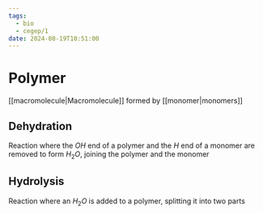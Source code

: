 ```yaml
---
tags:
  - bio
  - cegep/1
date: 2024-08-19T10:51:00
---
```


# Polymer

[[macromolecule|Macromolecule]] formed by [[monomer|monomers]]

## Dehydration

Reaction where the $OH$ end of a polymer and the $H$ end of a monomer are removed to form $H_2O$, joining the polymer and the monomer

## Hydrolysis

Reaction where an $H_{2}O$ is added to a polymer, splitting it into two parts